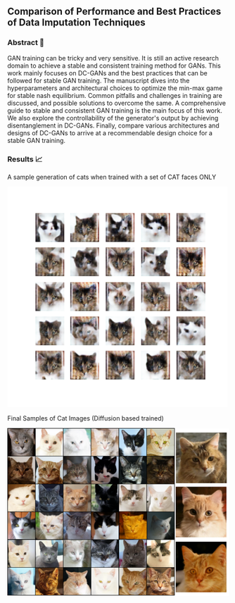 ## Comparison of Performance and Best Practices of Data Imputation Techniques

### Abstract 📑

GAN training can be tricky and very sensitive. It is still an active research domain to achieve a stable and consistent training method for GANs. This work mainly focuses on DC-GANs and the best practices that can be followed for stable GAN training. The manuscript dives into the hyperparameters and architectural choices to optimize the min-max game for stable nash equilibrium. Common pitfalls and challenges in training are discussed, and possible solutions to overcome the same. A comprehensive guide to stable and consistent GAN training is the main focus of this work. We also explore the controllability of the generator's output by achieving disentanglement in DC-GANs. Finally, compare various architectures and designs of DC-GANs to arrive at a recommendable design choice for a stable GAN training.

### Results 📈

A sample generation of cats when trained with a set of CAT faces ONLY
<div align='left'>
<img src = 'results/cats/vanilla_generated_plot_e830.png'
     width="500" 
     height="500">
</div>

Final Samples of Cat Images (Diffusion based trained)
<div align='left'>
<img src = 'results/Cats.png'>
</div>
